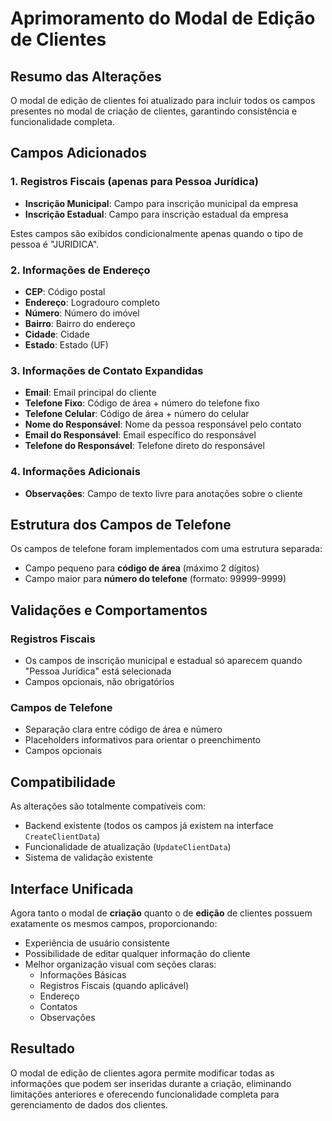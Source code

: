 # Aprimoramento do Modal de Edição de Clientes

## Resumo das Alterações

O modal de edição de clientes foi atualizado para incluir todos os campos presentes no modal de criação de clientes, garantindo consistência e funcionalidade completa.

## Campos Adicionados

### 1. Registros Fiscais (apenas para Pessoa Jurídica)
- **Inscrição Municipal**: Campo para inscrição municipal da empresa
- **Inscrição Estadual**: Campo para inscrição estadual da empresa

Estes campos são exibidos condicionalmente apenas quando o tipo de pessoa é "JURIDICA".

### 2. Informações de Endereço
- **CEP**: Código postal
- **Endereço**: Logradouro completo
- **Número**: Número do imóvel
- **Bairro**: Bairro do endereço
- **Cidade**: Cidade
- **Estado**: Estado (UF)

### 3. Informações de Contato Expandidas
- **Email**: Email principal do cliente
- **Telefone Fixo**: Código de área + número do telefone fixo
- **Telefone Celular**: Código de área + número do celular
- **Nome do Responsável**: Nome da pessoa responsável pelo contato
- **Email do Responsável**: Email específico do responsável
- **Telefone do Responsável**: Telefone direto do responsável

### 4. Informações Adicionais
- **Observações**: Campo de texto livre para anotações sobre o cliente

## Estrutura dos Campos de Telefone

Os campos de telefone foram implementados com uma estrutura separada:
- Campo pequeno para **código de área** (máximo 2 dígitos)
- Campo maior para **número do telefone** (formato: 99999-9999)

## Validações e Comportamentos

### Registros Fiscais
- Os campos de inscrição municipal e estadual só aparecem quando "Pessoa Jurídica" está selecionada
- Campos opcionais, não obrigatórios

### Campos de Telefone
- Separação clara entre código de área e número
- Placeholders informativos para orientar o preenchimento
- Campos opcionais

## Compatibilidade

As alterações são totalmente compatíveis com:
- Backend existente (todos os campos já existem na interface `CreateClientData`)
- Funcionalidade de atualização (`UpdateClientData`)
- Sistema de validação existente

## Interface Unificada

Agora tanto o modal de **criação** quanto o de **edição** de clientes possuem exatamente os mesmos campos, proporcionando:
- Experiência de usuário consistente
- Possibilidade de editar qualquer informação do cliente
- Melhor organização visual com seções claras:
  - Informações Básicas
  - Registros Fiscais (quando aplicável)
  - Endereço
  - Contatos
  - Observações

## Resultado

O modal de edição de clientes agora permite modificar todas as informações que podem ser inseridas durante a criação, eliminando limitações anteriores e oferecendo funcionalidade completa para gerenciamento de dados dos clientes.
